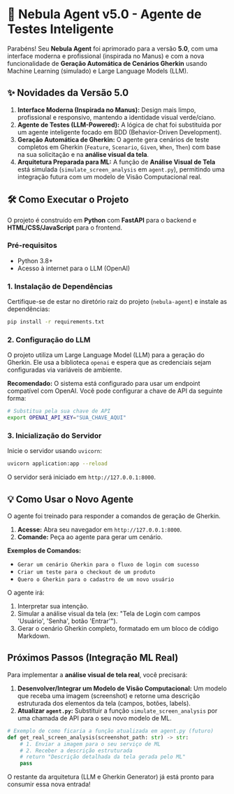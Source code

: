 # 🚀 Nebula Agent v5.0 - Agente de Testes Inteligente

Parabéns! Seu **Nebula Agent** foi aprimorado para a versão **5.0**, com uma interface moderna e profissional (inspirada no Manus) e com a nova funcionalidade de **Geração Automática de Cenários Gherkin** usando Machine Learning (simulado) e Large Language Models (LLM).

## ✨ Novidades da Versão 5.0

1.  **Interface Moderna (Inspirada no Manus):** Design mais limpo, profissional e responsivo, mantendo a identidade visual verde/ciano.
2.  **Agente de Testes (LLM-Powered):** A lógica de chat foi substituída por um agente inteligente focado em BDD (Behavior-Driven Development).
3.  **Geração Automática de Gherkin:** O agente gera cenários de teste completos em Gherkin (`Feature`, `Scenario`, `Given`, `When`, `Then`) com base na sua solicitação e na **análise visual da tela**.
4.  **Arquitetura Preparada para ML:** A função de **Análise Visual de Tela** está simulada (`simulate_screen_analysis` em `agent.py`), permitindo uma integração futura com um modelo de Visão Computacional real.

## 🛠️ Como Executar o Projeto

O projeto é construído em **Python** com **FastAPI** para o backend e **HTML/CSS/JavaScript** para o frontend.

### Pré-requisitos

*   Python 3.8+
*   Acesso à internet para o LLM (OpenAI)

### 1. Instalação de Dependências

Certifique-se de estar no diretório raiz do projeto (`nebula-agent`) e instale as dependências:

```bash
pip install -r requirements.txt
```

### 2. Configuração do LLM

O projeto utiliza um Large Language Model (LLM) para a geração do Gherkin. Ele usa a biblioteca `openai` e espera que as credenciais sejam configuradas via variáveis de ambiente.

**Recomendado:** O sistema está configurado para usar um endpoint compatível com OpenAI. Você pode configurar a chave de API da seguinte forma:

```bash
# Substitua pela sua chave de API
export OPENAI_API_KEY="SUA_CHAVE_AQUI" 
```

### 3. Inicialização do Servidor

Inicie o servidor usando `uvicorn`:

```bash
uvicorn application:app --reload
```

O servidor será iniciado em `http://127.0.0.1:8000`.

## 💡 Como Usar o Novo Agente

O agente foi treinado para responder a comandos de geração de Gherkin.

1.  **Acesse:** Abra seu navegador em `http://127.0.0.1:8000`.
2.  **Comande:** Peça ao agente para gerar um cenário.

**Exemplos de Comandos:**

*   `Gerar um cenário Gherkin para o fluxo de login com sucesso`
*   `Criar um teste para o checkout de um produto`
*   `Quero o Gherkin para o cadastro de um novo usuário`

O agente irá:
1.  Interpretar sua intenção.
2.  Simular a análise visual da tela (ex: "Tela de Login com campos 'Usuário', 'Senha', botão 'Entrar'").
3.  Gerar o cenário Gherkin completo, formatado em um bloco de código Markdown.

## Próximos Passos (Integração ML Real)

Para implementar a **análise visual de tela real**, você precisará:

1.  **Desenvolver/Integrar um Modelo de Visão Computacional:** Um modelo que receba uma imagem (screenshot) e retorne uma descrição estruturada dos elementos da tela (campos, botões, labels).
2.  **Atualizar `agent.py`:** Substituir a função `simulate_screen_analysis` por uma chamada de API para o seu novo modelo de ML.

```python
# Exemplo de como ficaria a função atualizada em agent.py (futuro)
def get_real_screen_analysis(screenshot_path: str) -> str:
    # 1. Enviar a imagem para o seu serviço de ML
    # 2. Receber a descrição estruturada
    # return "Descrição detalhada da tela gerada pelo ML"
    pass
```

O restante da arquitetura (LLM e Gherkin Generator) já está pronto para consumir essa nova entrada!

